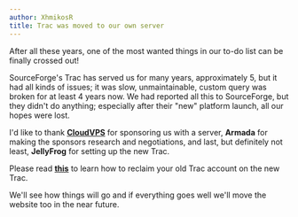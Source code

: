 ```yaml
---
author: XhmikosR
title: Trac was moved to our own server
---
```


After all these years, one of the most wanted things in our to-do list can be finally crossed out!

<!--more-->

SourceForge's Trac has served us for many years, approximately 5, but it had
all kinds of issues; it was slow, unmaintainable, custom query was broken for
at least 4 years now. We had reported all this to SourceForge, but they didn't
do anything; especially after their "new" platform launch, all our hopes were lost.

I'd like to thank **[CloudVPS](https://www.cloudvps.com/)**
for sponsoring us with a server, **Armada** for making the sponsors
research and negotiations, and last, but definitely not least, **JellyFrog**
for setting up the new Trac.

Please read **[this](https://trac.mpc-hc.org/wiki/Reclaim_Account)**
to learn how to reclaim your old Trac account on the new Trac.

We'll see how things will go and if everything goes well we'll move the website
too in the near future.

